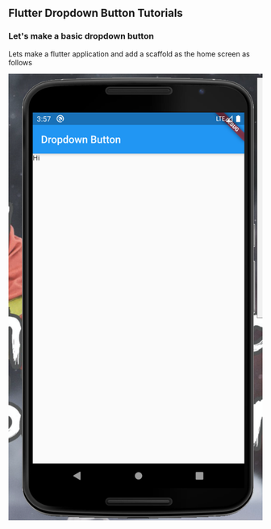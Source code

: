 
## Flutter Dropdown Button Tutorials

### Let's make a basic dropdown button

Lets make a flutter application and add a scaffold as the home screen as follows

![](images/screen%201.png)